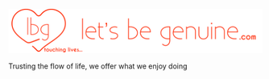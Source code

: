 ![lbg Llogo](images/logo.png?raw=true "lbg logo")


Trusting the flow of life, we offer what we enjoy doing
